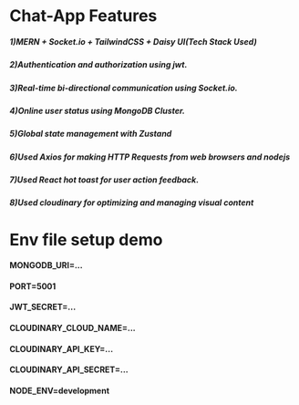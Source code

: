 # Chat-App Features
##### 1)MERN + Socket.io + TailwindCSS + Daisy UI(Tech Stack Used)
##### 2)Authentication and authorization using jwt.
##### 3)Real-time bi-directional communication using Socket.io.
##### 4)Online user status using MongoDB Cluster.
##### 5)Global state management with Zustand
##### 6)Used Axios for making HTTP Requests from web browsers and nodejs
##### 7)Used React hot toast for user action feedback.
##### 8)Used cloudinary for optimizing and managing visual content

# Env file setup demo
#### MONGODB_URI=...
#### PORT=5001
#### JWT_SECRET=...

#### CLOUDINARY_CLOUD_NAME=...
#### CLOUDINARY_API_KEY=...
#### CLOUDINARY_API_SECRET=...

#### NODE_ENV=development
